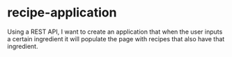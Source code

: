 # recipe-application
 Using a REST API, I want to create an application that when the user inputs a certain ingredient it will populate the page with recipes that also have that ingredient.

